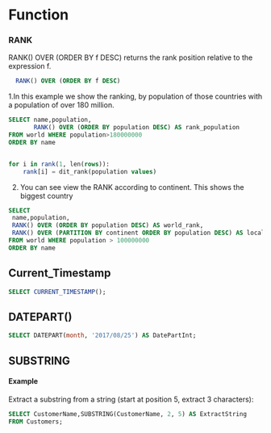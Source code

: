 # Function

### RANK

RANK\(\) OVER \(ORDER BY f DESC\) returns the rank position relative to the expression f.

```sql
  RANK() OVER (ORDER BY f DESC) 
```

1.In this example we show the ranking, by population of those countries with a population of over 180 million.

```sql
SELECT name,population,
       RANK() OVER (ORDER BY population DESC) AS rank_population
FROM world WHERE population>180000000
ORDER BY name


for i in rank(1, len(rows)):
    rank[i] = dit_rank(population values)
```





2. You can see view the RANK according to continent. This shows the biggest country

```sql
SELECT
 name,population,
 RANK() OVER (ORDER BY population DESC) AS world_rank,
 RANK() OVER (PARTITION BY continent ORDER BY population DESC) AS local_rank
FROM world WHERE population > 100000000
ORDER BY name
```



## Current\_Timestamp

```sql
SELECT CURRENT_TIMESTAMP();

```

## DATEPART\(\) 

```sql
SELECT DATEPART(month, '2017/08/25') AS DatePartInt;
```

## 

## SUBSTRING

#### Example

Extract a substring from a string \(start at position 5, extract 3 characters\):

```sql
SELECT CustomerName,SUBSTRING(CustomerName, 2, 5) AS ExtractString
FROM Customers;
```







